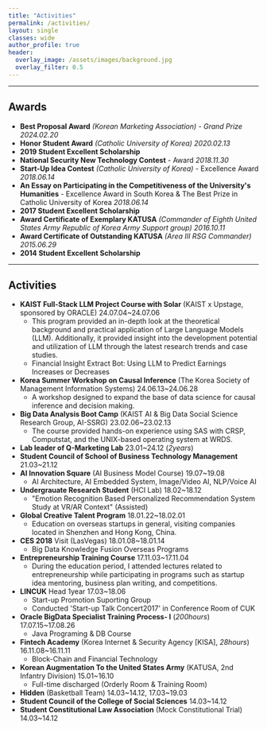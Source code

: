 ```yaml
---  
title: "Activities"
permalink: /activities/
layout: single
classes: wide
author_profile: true
header:
  overlay_image: /assets/images/background.jpg
  overlay_filter: 0.5
---
```



---
## **Awards**

- **Best Proposal Award**  *(Korean Marketing Association) - Grand Prize 2024.02.20*
- **Honor Student Award**  *(Catholic University of Korea) 2020.02.13*
- **2019 Student Excellent Scholarship** 
- **National Security New Technology Contest** - Award *2018.11.30*
- **Start-Up Idea Contest** *(Catholic University of Korea)* - Excellence Award *2018.06.14*
- **An Essay on Participating in the Competitiveness of the University's Humanities** - Excellence Award in South Korea & The Best Prize in Catholic University of Korea *2018.06.14*
- **2017 Student Excellent Scholarship** 
- **Award Certificate of Exemplary KATUSA** *(Commander of Eighth United States Army Republic of Korea Army Support group) 2016.10.11*
- **Award Certificate of Outstanding KATUSA** *(Area III RSG Commander) 2015.06.29*
- **2014 Student Excellent Scholarship** 

---
## **Activities**
- **KAIST Full-Stack LLM Project Course with Solar** (KAIST x Upstage, sponsored by ORACLE) 24.07.04~24.07.06
  - This program provided an in-depth look at the theoretical background and practical application of Large Language Models (LLM). Additionally, it provided insight into the development potential and utilization of LLM through the latest research trends and case studies.
  - Financial Insight Extract Bot: Using LLM to Predict Earnings Increases or Decreases
- **Korea Summer Workshop on Causal Inference** (The Korea Society of Management Information Systems) 24.06.13~24.06.28
  - A workshop designed to expand the base of data science for causal inference and decision making.
- **Big Data Analysis Boot Camp** (KAIST AI & Big Data Social Science Research Group, AI-SSRG) 23.02.06~23.02.13
  - The course provided hands-on experience using SAS with CRSP, Computstat, and the UNIX-based operating system at WRDS.
- **Lab leader of Q-Marketing Lab** 23.01~24.12 (*2years*)
- **Student Council of School of Business Technology Management** 21.03~21.12
- **AI Innovation Square** (AI Business Model Course) 19.07~19.08
  - AI Architecture, AI Embedded System, Image/Video AI, NLP/Voice AI
- **Undergrauate Research Student** (HCI Lab) 18.02~18.12
  - "Emotion Recognition Based Personalized Recommendation System Study at VR/AR Context" (Assisted)
- **Global Creative Talent Program** 18.01.22~18.02.01
  - Education on overseas startups in general, visiting companies located in Shenzhen and Hong Kong, China.
- **CES 2018** Visit (LasVegas) 18.01.08~18.01.14
  - Big Data Knowledge Fusion Overseas Programs
- **Entrepreneurship Training Course** 17.11.03~17.11.04
  - During the education period, I attended lectures related to entrepreneurship while participating in programs such as startup idea mentoring, business plan writing, and competitions.
- **LINCUK** Head 1year 17.03~18.06
  - Start-up Promotion Suporting Group
  - Conducted 'Start-up Talk Concert2017' in Conference Room of CUK
- **Oracle BigData Specialist Training Process- I** (*200hours*) 17.07.15~17.08.26
  - Java Programing & DB Course
- **Fintech Academy** (Korea Internet & Security Agency [KISA], *28hours*) 16.11.08~16.11.11
  - Block-Chain and Financial Technology
- **Korean Augmentation To the United States Army** (KATUSA, 2nd Infantry Division) 15.01~16.10
  - Full-time discharged (Orderly Room & Training Room)
- **Hidden** (Basketball Team)   14.03~14.12, 17.03~19.03
- **Student Council of the College of Social Sciences** 14.03~14.12
- **Student Constitutional Law Association** (Mock Constitutional Trial) 14.03~14.12
  
